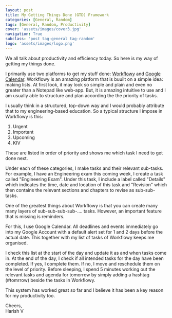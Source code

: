 ```yaml
---
layout: post
title: My Getting Things Done (GTD) Framework
categories: [General, Random]
tags: [General, Random, Productivity]
cover: 'assets/images/cover3.jpg'
navigation: True
subclass: 'post tag-general tag-random'
logo: 'assets/images/logo.png'
---
```


We all talk about productivity and efficiency today. So here is my way of getting my things done.

I primarily use two platforms to get my stuff done: [Workflowy](https://workflowy.com) and [Google Calendar](https://calendar.google.com/). Workflowy is an amazing platform that is buuilt on a simple idea: making lists. At first look, it may look so simple and plain and even no greater than a Notepad like web-app. But, it is amazing intuitive to use and I am usually able to structure and plan according the the priority of tasks.

I usually think in a structured, top-down way and I would probably attribute that to my engineering-based education. So a typical structure I impose in Workflowy is this:

1. Urgent
2. Important
3. Upcoming
4. KIV

These are listed in order of priority and shows me which task I need to get done next.

Under each of these categories, I make tasks and their relevant sub-tasks. For example, I have an Engineering exam this coming week, I create a task called "Engineering Exam". Under this task, I include a label called "Details" which indicates the time, date and location of this task and "Revision" which then contains the relevant sections and chapters to revise as sub-sub-tasks.

One of the greatest things about Workflowy is that you can create many many layers of sub-sub-sub-sub-.... tasks. However, an important feature that is missing is reminders.

For this, I use Google Calendar. All deadlines and events immediately go into my Google Account with a default alert set for 1 and 2 days before the actual date. This together with my list of tasks of Workflowy keeps me organised.

I check this list at the start of the day and update it as and when tasks come in. At the end of the day, I check if all intended tasks for the day have been completed. If yes, I complete them. If no, I move and reschedule them on the level of priority. Before sleeping, I spend 5 minutes working out the relevant tasks and agenda for tomorrow by simply adding a hashtag (#tomrrow) beside the tasks in Workflowy.

This system has worked great so far and I believe it has been a key reason for my productivity too.

Cheers, <br>
Harish V